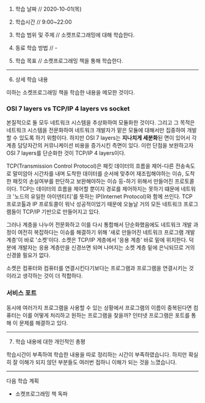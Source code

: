 1. 학습 날짜 // 2020-10-01(목)
2. 학습시간 // 9:00~22:00

3. 학습 범위 및 주제 // 소켓프로그래밍에 대해 학습한다.

4. 동료 학습 방법 // -
5. 학습 목표 // 소켓프로그래밍 책을 통해 학습한다.

---

6. 상세 학습 내용

이하는 소켓프로그래밍 책을 학습한 내용을 메모한 것이다.

### OSI 7 layers vs TCP/IP 4 layers vs socket

본질적으로 둘 모두 네트워크 시스템을 추상화하여 모듈화한 것이다. 그리고 그 목적은 네트워크 시스템을 전문화하여 네트워크 개발자가 맡은 모듈에 대해서만 집중하여 개발할 수 있도록 하기 위함이다.
하지만 OSI 7 layers는 **지나치게 세분화**된 면이 있어서 각 계층 담당자간의 커뮤니케이션 비용을 증가시킨 측면이 있다. 이런 단점을 보완하고자 OSI 7 layers를 단순화한 것이 TCP/IP 4 layers이다.

TCP(Transmission Control Protocol)은 패킷 데이터의 흐름을 제어-다른 전송속도로 말미암아 시간차를 내며 도착한 데이터를 순서에 맞추어 재조립해야하는 이슈, 도착한 패킷의 손실여부를 판단하고 보완해야하는 이슈 등-하기 위해서 만들어진 프로토콜이다. TCP는 데이터의 흐름을 제어할 뿐이지 경로를 제어하지는 못하기 떄문에 네트워크 '노드의 유일한 아이덴티티'를 뜻하는 IP(Internet Protocol)와 함께 쓰인다.
TCP 프로코톨과 IP 프로토콜이 워낙 성공적이었기 때문에 오늘날 거의 모든 네트워크 프로그램들이 TCP/IP 기반으로 만들어지고 있다.

그러나 계층을 나누어 전문화하고 이를 다시 통합해서 단순화했음에도 네트워크 개발 과정이 여전히 복잡하다는 이슈를 해결하기 위해 '새로 만들어진 네트워크 프로그램 개발 계층'이 바로 '소켓'이다.
소켓은 TCP/IP 게층에서 '응용 계층' 바로 밑에 위치한다. 덕분에 개발자는 응용 계층만을 신경쓰면 되며 나머지는 소켓 계층 밑에 은닉되므로 거의 신경쓸 필요가 없다.

소켓은 컴퓨터와 컴퓨터를 연결시킨다기보다는 프로그램과 프로그램을 연결시키는 것이라고 생각하는 것이 더 적합하다.

### 서비스 포트

동시에 여러가지 프로그램을 사용할 수 있는 상황에서 프로그램의 이름이 중복된다면 컴퓨터는 이를 어떻게 처리하고 원하는 프로그램을 찾을까? 인터넷 프로그램은 포트를 통해 이 문제를 해결하고 있다.

---

7. 학습 내용에 대한 개인적인 총평

학습시간이 부족하여 학습한 내용을 따로 정리하는 시간이 부족하였습니다. 하지만 확실히 잘 이해가 되지 않던 부분들도 여러번 접하니 이해가 되는 것을 느꼈습니다.

---

다음 학습 계획

- 소켓프로그래밍 책 독파
